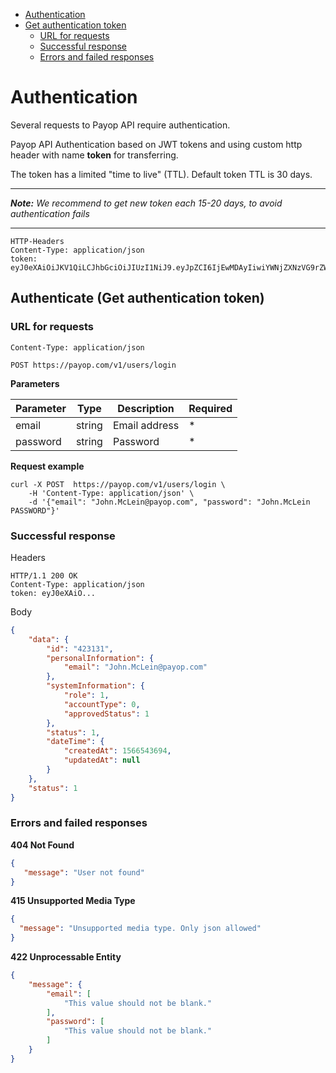 * [Authentication](#authentication)
* [Get authentication token](#authenticate-get-authentication-token)
    * [URL for requests](#url-for-requests)
    * [Successful response](#successful-response)
    * [Errors and failed responses](#errors-and-failed-responses)

# Authentication

Several requests to Payop API require authentication.

Payop API Authentication based on JWT tokens and using custom http header with name **token** for transferring.

The token has a limited "time to live" (TTL). Default token TTL is 30 days.

----
***Note:** We recommend to get new token each 15-20 days, to avoid authentication fails*

----     

```
HTTP-Headers
Content-Type: application/json
token: eyJ0eXAiOiJKV1QiLCJhbGciOiJIUzI1NiJ9.eyJpZCI6IjEwMDAyIiwiYWNjZXNzVG9rZW4iOm51bGwsInRpbWUiOjE1NjY5MTk4NDJ9.jebGttoGUOGQORsPyr5smSbE01fEGDjFgUkBCF342sc
```   

## Authenticate (Get authentication token)

### URL for requests

`Content-Type: application/json`

`POST https://payop.com/v1/users/login`

**Parameters**

Parameter | Type   | Description    | Required  |
----------|--------|----------------|-----------| 
email     | string | Email address  |     *     |
password  | string | Password       |     *     |


**Request example**
```shell script
curl -X POST  https://payop.com/v1/users/login \
    -H 'Content-Type: application/json' \
    -d '{"email": "John.McLein@payop.com", "password": "John.McLein PASSWORD"}'
```

### Successful response

Headers
```
HTTP/1.1 200 OK
Content-Type: application/json
token: eyJ0eXAiO...
```
Body
```json
{
    "data": {
        "id": "423131",
        "personalInformation": {
            "email": "John.McLein@payop.com"
        },
        "systemInformation": {
            "role": 1,
            "accountType": 0,
            "approvedStatus": 1
        },
        "status": 1,
        "dateTime": {
            "createdAt": 1566543694,
            "updatedAt": null
        }
    },
    "status": 1
}
```

### Errors and failed responses

**404 Not Found**
```json
{
   "message": "User not found"
}
```

**415 Unsupported Media Type**
```json
{
  "message": "Unsupported media type. Only json allowed"
}
```

**422 Unprocessable Entity**
```json
{
    "message": {
        "email": [
            "This value should not be blank."
        ],
        "password": [
            "This value should not be blank."
        ]
    }
}
```